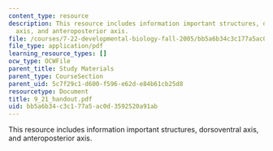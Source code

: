```yaml
---
content_type: resource
description: This resource includes information important structures, dorsoventral
  axis, and anteroposterior axis.
file: /courses/7-22-developmental-biology-fall-2005/bb5a6b34c3c177a5ac0d3592520a91ab_9_21_handout.pdf
file_type: application/pdf
learning_resource_types: []
ocw_type: OCWFile
parent_title: Study Materials
parent_type: CourseSection
parent_uid: 5c7f29c1-d600-f596-e62d-e84b61cb25d8
resourcetype: Document
title: 9_21_handout.pdf
uid: bb5a6b34-c3c1-77a5-ac0d-3592520a91ab
---
```

This resource includes information important structures, dorsoventral axis, and anteroposterior axis.

